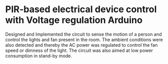 # PIR-based electrical device control with Voltage regulation Arduino

Designed and Implemented the circuit to sense the motion of a person and control the lights and fan present in the room. 
The ambient conditions were also detected and thereby the AC power was regulated to control the fan speed or dimness of the light. 
The circuit was also aimed at low power consumption in stand-by mode.
